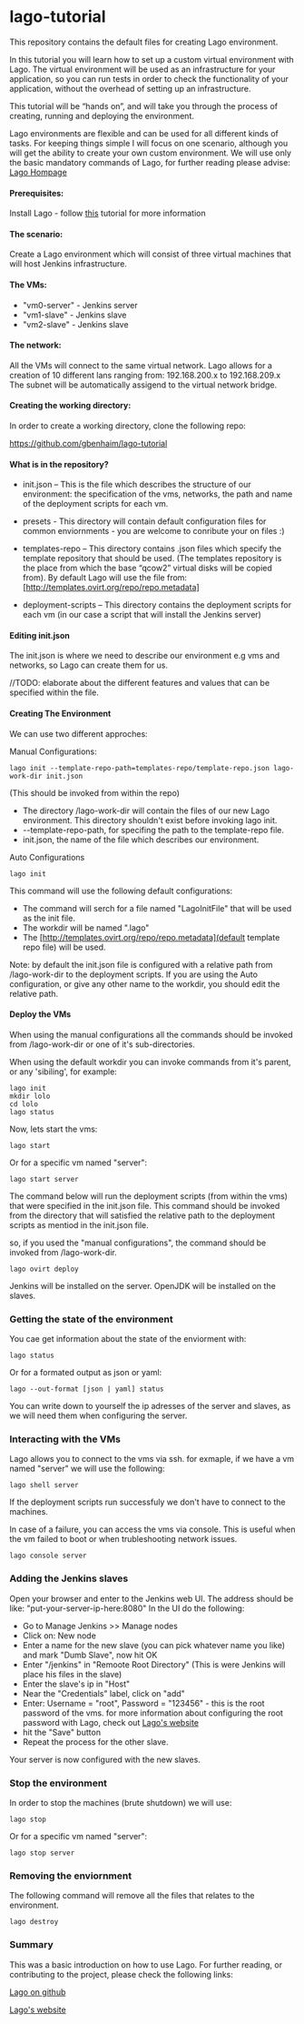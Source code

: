 # lago-tutorial
This repository contains the default files for creating Lago environment. 

In this tutorial you will learn how to set up a custom virtual environment with Lago.
The virtual environment will be used as an infrastructure for your application, so you can run tests
in order to check the functionality of your application, without the overhead of setting up an infrastructure.

This tutorial will be “hands on”, and will take you through the process of creating, running and deploying the environment.

Lago environments are flexible and can be used for all different kinds of tasks. For keeping things simple I will focus on one scenario, although you will get the ability to create your own custom environment.
We will use only the basic mandatory commands of Lago, for further reading please advise: 
[Lago Hompage](http://lago.readthedocs.org/en/latest/index.html)

#### Prerequisites:

Install Lago - follow [this](http://lago.readthedocs.org/en/latest/README.html) tutorial for more information

#### The scenario:

Create a Lago environment which will consist of three virtual machines that will host Jenkins infrastructure.

#### The VMs:

*  "vm0-server" - Jenkins server
*  "vm1-slave" - Jenkins slave
*  "vm2-slave" - Jenkins slave

#### The network:

All the VMs will connect to the same virtual network.
Lago allows for a creation of 10 different lans ranging from: 192.168.200.x to 192.168.209.x
The subnet will be automatically assigend to the virtual network bridge.

#### Creating the working directory:

In order to create a working directory, clone the following repo:

https://github.com/gbenhaim/lago-tutorial

#### What is in the repository?

* init.json – This is the file which describes the structure of our environment: the specification of the vms, networks, the path and name of the deployment scripts for each vm.

* presets -  This directory will contain default configuration files for common enviornments - you are welcome 
to conribute your on files :)

* templates-repo – This directory contains .json files which specify the template repository that should be used. (The templates repository is the place from which the base “qcow2” virtual disks will be copied from).
By default Lago will use the file from: [http://templates.ovirt.org/repo/repo.metadata]

* deployment-scripts – This directory contains the deployment scripts for each vm (in our case a script that will
install the Jenkins server)

#### Editing init.json

The init.json is where we need to describe our environment e.g vms and networks, so Lago can create them for us.

//TODO: elaborate about the different features and values that can be specified within the file.

#### Creating The Environment


We can use two different approches:

Manual Configurations:

```
lago init --template-repo-path=templates-repo/template-repo.json lago-work-dir init.json
```
(This should be invoked from within the repo)

* The directory /lago-work-dir will contain the files of our new Lago environment.
This directory shouldn't exist before invoking lago init.
* --template-repo-path, for specifing the path to the template-repo file.
* init.json, the name of the file which describes our environment.

Auto Configurations

```
lago init
```
This command will use the following default configurations:
* The command will serch for a file named "LagoInitFile" that will be used as the init file.
* The workdir will be named ".lago"
* The [http://templates.ovirt.org/repo/repo.metadata](default template repo file) will be used.

Note: by default the init.json file is configured with a relative path from /lago-work-dir to the deployment scripts.
If you are using the Auto configuration, or give any other name to the workdir, you should edit the relative path.

#### Deploy the VMs

When using the manual configurations all the commands should be invoked from /lago-work-dir or one of
it's sub-directories.

When using the default workdir you can invoke commands from it's parent, or any 'sibiling', for example:
```
lago init
mkdir lolo
cd lolo
lago status
```

Now, lets start the vms:

```
lago start
```
Or for a specific vm named "server":

```
lago start server
```

The command below will run the deployment scripts (from within the vms) that were specified in the init.json file.
This command should be invoked from the directory that will satisfied the relative path to the deployment scripts
as mentiod in the init.json file.

so, if you used the "manual configurations", the command should be invoked from /lago-work-dir.

```
lago ovirt deploy
```
Jenkins will be installed on the server.
OpenJDK will be installed on the slaves.

### Getting the state of the environment

You cae get information about the state of the enviorment with:

```
lago status
```
Or for a formated output as json or yaml:

```
lago --out-format [json | yaml] status
```

You can write down to yourself the ip adresses of the server and slaves,
as we will need them when configuring the server.

### Interacting with the VMs

Lago allows you to connect to the vms via ssh.
for exmaple, if we have a vm named "server" we will use the following:

```
lago shell server
```
If the deployment scripts run successfuly we don't have 
to connect to the machines.

In case of a failure, you can access the vms via console.
This is useful when the vm failed to boot or when trubleshooting network issues.

```
lago console server
```

### Adding the Jenkins slaves

Open your browser and enter to the Jenkins web UI.
The address should be like: "put-your-server-ip-here:8080"
In the UI do the following:

* Go to Manage Jenkins >> Manage nodes
* Click on: New node
* Enter a name for the new slave (you can pick whatever name you like) and mark "Dumb Slave", now hit OK
* Enter "/jenkins" in "Remoote Root Directory" (This is were Jenkins will place his files in the slave)
* Enter the slave's ip in "Host"
* Near the "Credentials" label, click on "add"
* Enter: Username = "root", Password = "123456" - this is the root password of the vms. for more information
  about configuring the root password with Lago, check out [Lago's website](http://lago.readthedocs.org/en/latest/README.html)
* hit the "Save" button
* Repeat the process for the other slave.

Your server is now configured with the new slaves.

### Stop the environment

In order to stop the machines (brute shutdown) we will use:

```
lago stop
```
Or for a specific vm named "server":

```
lago stop server
```

### Removing the enviornment

The following command will remove all the files
that relates to the environment.

```
lago destroy
```

### Summary

This was a basic introduction on how to use Lago.
For further reading, or contributing to the project, please check the following links:

[Lago on github](https://github.com/lago-project/lago/)

[Lago's website](http://lago.readthedocs.org/en/latest/index.html)
